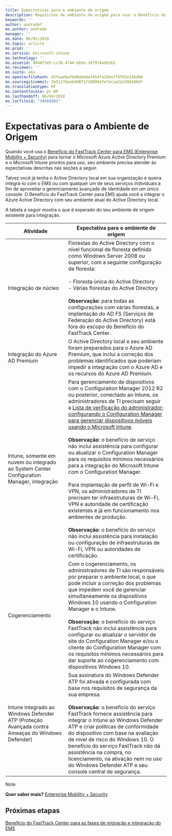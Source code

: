 ```yaml
---
title: Expectativas para o ambiente de origem
description: Requisitos de ambiente de origem para usar o Benefício do FastTrack Center para EMS
keywords: ''
author: andredm7
ms.author: andredm
manager: ''
ms.date: 06/01/2018
ms.topic: article
ms.prod: ''
ms.service: microsoft-intune
ms.technology: ''
ms.assetid: 9048f3e5-cc28-4744-bb5e-36f974abb261
ms.reviewer: ''
ms.suite: ems
ms.openlocfilehash: d3faae6afb90ab44af454fa194a7f9f65e14bd80
ms.sourcegitcommit: 3a51276eebdd8f1f18994a7efdcaa22e394180df
ms.translationtype: HT
ms.contentlocale: pt-BR
ms.lasthandoff: 06/04/2018
ms.locfileid: "34569503"
---
```

# <a name="source-environment-expectations"></a>Expectativas para o Ambiente de Origem

Quando você usa o [Benefício do FastTrack Center para EMS (Enterprise Mobility + Security)](fasttrack-center-benefit-for-enterprise-mobility-suite-ems.md) para tornar o Microsoft Azure Active Directory Premium e o Microsoft Intune prontos para uso, seu ambiente precisa atender às expectativas descritas nas seções a seguir.

Talvez você já tenha o Active Directory local em sua organização e queira integrá-lo com o EMS ou com qualquer um de seus serviços individuais a fim de aproveitar o gerenciamento avançado de identidade em um único console. O Benefício do FastTrack Center para EMS ajuda você a integrar o Azure Active Directory com seu ambiente atual do Active Directory local.

A tabela a seguir mostra o que é esperado do seu ambiente de origem existente para integração.

|Atividade|Expectativa para o ambiente de origem|
|------------|----------------------------------|
|Integração de núcleo|Florestas do Active Directory com o nível funcional de floresta definido como Windows Server 2008 ou superior, com a seguinte configuração de floresta:<br /><br />-   Floresta única do Active Directory<br />-   Várias florestas do Active Directory </br></br>**Observação**: para todas as configurações com várias florestas, a implantação do AD FS (Serviços de Federação do Active Directory) está fora do escopo do Benefício do FastTrack Center.|
|Integração do Azure AD Premium|O Active Directory local e seu ambiente foram preparados para o Azure AD Premium, que inclui a correção dos problemas identificados que poderiam impedir a integração com o Azure AD e os recursos do Azure AD Premium.|
|Intune, somente em nuvem ou integrado ao System Center Configuration Manager, integração|Para gerenciamento de dispositivos com o Configuration Manager 2012 R2 ou posterior, conectado ao Intune, os administradores de TI precisam seguir a [Lista de verificação do administrador: configurando o Configuration Manager para gerenciar dispositivos móveis usando o Microsoft Intune](https://technet.microsoft.com/library/jj943763.aspx).</br></br> **Observação**: o benefício de serviço não inclui assistência para configurar ou atualizar o Configuration Manager para os requisitos mínimos necessários para a integração do Microsoft Intune com o Configuration Manager. </br></br>Para implantação de perfil de Wi-Fi e VPN, os administradores de TI precisam ter infraestruturas de Wi-Fi, VPN e autoridade de certificação existentes e já em funcionamento nos ambientes de produção.</br></br> **Observação**: o benefício do serviço não inclui assistência para instalação ou configuração de infraestruturas de Wi-Fi, VPN ou autoridades de certificação. |
|Cogerenciamento|Com o cogerenciamento, os administradores de TI são responsáveis por preparar o ambiente local, o que pode incluir a correção dos problemas que impedem você de gerenciar simultaneamente os dispositivos Windows 10 usando o Configuration Manager e o Intune. </br></br> **Observação**: o benefício do serviço FastTrack não inclui assistência para configurar ou atualizar o servidor de site do Configuration Manager e/ou o cliente do Configuration Manager com os requisitos mínimos necessários para dar suporte ao cogerenciamento com dispositivos Windows 10. |
|Intune integrado ao Windows Defender ATP (Proteção Avançada contra Ameaças do Windows Defender)|Sua assinatura do Windows Defender ATP foi ativada e configurada com base nos requisitos de segurança da sua empresa.<br /><br />**Observação**: o benefício do serviço FastTrack fornece assistência para integrar o Intune ao Windows Defender ATP e criar políticas de conformidade do dispositivo com base na avaliação de nível de risco do Windows 10. O benefício do serviço FastTrack não dá assistência na compra, no licenciamento, na ativação nem no uso do Windows Defender ATP e seu console central de segurança. |

> [!NOTE]
> **Quer saber mais?**
> [Enterprise Mobility + Security](https://www.microsoft.com/cloud-platform/enterprise-mobility)

## <a name="next-steps"></a>Próximas etapas

[Benefício do FastTrack Center para as fases de migração e integração do EMS](fasttrack-center-benefit-process-for-ems-phases.md)
